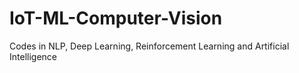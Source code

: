 # IoT-ML-Computer-Vision
Codes in NLP, Deep Learning, Reinforcement Learning and Artificial Intelligence
